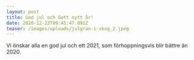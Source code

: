 ```yaml
---
layout: post
title: God jul och Gott nytt år!
date: 2020-12-23T09:41:47.091Z
teaser: /images/uploads/julgran-i-skog_2.jpeg
---
```

Vi önskar alla en god jul och ett 2021, som förhoppningsvis blir bättre än 2020.